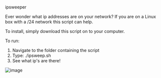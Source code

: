 ipsweeper

Ever wonder what ip addresses are on your network?  If you are on a Linux box with a /24 network this script can help.

To install, simply download this script on to your computer.

To run:
1. Navigate to the folder containing the script
2. Type: ./ipsweep.sh <First three octets of the ip network>
3. See what ip's are there!

![image](https://user-images.githubusercontent.com/22455966/210900271-29d854a0-9450-470d-84c4-096d99b41f46.png)
